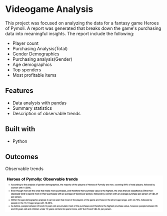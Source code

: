 # Videogame Analysis

This project was focused on analyzing the data for a fantasy game Heroes of Pymoli. A report was generated that breaks down the game's purchasing data into meaningful insights. The report include the following:

* Player count
* Purchasing Analysis(Total)
* Gender Demographics
* Purchasing analysis(Gender)
* Age demographics
* Top spenders
* Most profitable items


## Features

* Data analysis with pandas
* Summary statistics
* Description of observable trends

## Built with 

* Python

## Outcomes

Observable trends

![Image1.png](Images/Image1.png)

